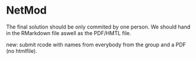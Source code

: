 # NetMod
The final solution should be only commited by one person. We should hand in the RMarkdown file aswell as the PDF/HMTL file.

new: submit rcode with names from everybody from the group and a PDF (no htmlfile).

